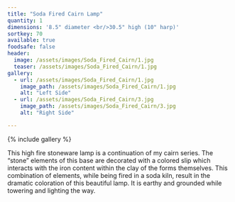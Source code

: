 ```yaml
---
title: "Soda Fired Cairn Lamp"
quantity: 1
dimensions: '8.5" diameter <br/>30.5" high (10" harp)'
sortkey: 70
available: true
foodsafe: false
header:
  image: /assets/images/Soda_Fired_Cairn/1.jpg
  teaser: /assets/images/Soda_Fired_Cairn/1.jpg
gallery:
  - url: /assets/images/Soda_Fired_Cairn/1.jpg
    image_path: /assets/images/Soda_Fired_Cairn/1.jpg
    alt: "Left Side"
  - url: /assets/images/Soda_Fired_Cairn/3.jpg
    image_path: /assets/images/Soda_Fired_Cairn/3.jpg
    alt: "Right Side"

---
```


{% include gallery %}

This high fire stoneware lamp is a continuation of my cairn series. The “stone” elements of this base are decorated with a colored slip which interacts with the iron content within the clay of the forms themselves. This combination of elements, while being fired in a soda kiln, result in the dramatic coloration of this beautiful lamp. It is earthy and grounded while towering and lighting the way.
